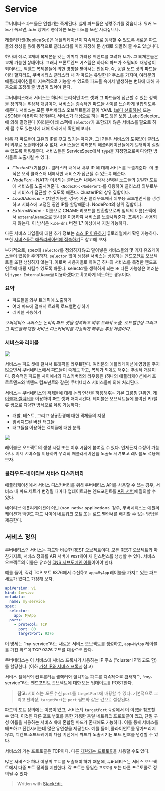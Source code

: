 #  Service

쿠버네티스 파드들은 언젠가는 죽게된다. 실제 파드들은  생명주기를 갖습니다. 
워커 노드가 죽으면, 노드 상에서 동작하는 모든 파드들 또한 사라집니다.

레플리카셋(ReplicaSet)은 애플리케이션이 지속적으로 동작할 수 있도록 새로운 파드들의 생성을 통해 동적으로 클러스터를 미리 지정해 둔 상태로 되돌려 줄 수도 있습니다. 

하나의 예로, 3개의 복제본을 갖는 이미지 처리용 백엔드를 고려해 보자. 그 복제본들은 교체 가능한 상태이다. 그래서 프론트엔드 시스템은 하나의 파드가 소멸되어 재생성이 되더라도, 백엔드 복제본들에 의한 영향을 받아서는 안된다. 즉, 동일 노드 상의 파드들이라 할지라도, 쿠버네티스 클러스터 내 각 파드는 유일한 IP 주소를 가지며, 여러분의 애플리케이션들이 지속적으로 기능할 수 있도록 파드들 속에서 발생하는 변화에 대해 자동으로 조정해 줄 방법이 있어야 한다.

쿠버네티스에서 서비스는 하나의 논리적인 파드 셋과 그 파드들에 접근할 수 있는 정책을 정의하는 추상적 개념이다. 서비스는 종속적인 파드들 사이를 느슨하게 결합되도록 해준다. 서비스는 모든 쿠버네티스 오브젝트들과 같이 YAML  [(보다 선호하는)](https://kubernetes.io/ko/docs/concepts/configuration/overview/#%EC%9D%BC%EB%B0%98%EC%A0%81%EC%9D%B8-%EA%B5%AC%EC%84%B1-%ED%8C%81)  또는 JSON을 이용하여 정의된다. 서비스가 대상으로 하는 파드 셋은 보통  _LabelSelector_에 의해 결정된다 (여러분이 왜 스펙에  `selector`가 포함되지 않은 서비스를 필요로 하게 될 수도 있는지에 대해 아래에서 확인해 보자).

비록 각 파드들이 고유의 IP를 갖고 있기는 하지만, 그 IP들은 서비스의 도움없이 클러스터 외부로 노출되어질 수 없다. 서비스들은 여러분의 애플리케이션들에게 트래픽이 실릴 수 있도록 허용해준다. 서비스들은 ServiceSpec에서  `type`을 지정함으로써 다양한 방식들로 노출시킬 수 있다:

-   _ClusterIP_  (기본값) - 클러스터 내에서 내부 IP 에 대해 서비스를 노출해준다. 이 방식은 오직 클러스터 내에서만 서비스가 접근될 수 있도록 해준다.
-   _NodePort_  - NAT가 이용되는 클러스터 내에서 각각 선택된 노드들의 동일한 포트에 서비스를 노출시켜준다.  `<NodeIP>:<NodePort>`를 이용하여 클러스터 외부로부터 서비스가 접근할 수 있도록 해준다. ClusterIP의 상위 집합이다.
-   _LoadBalancer_  - (지원 가능한 경우) 기존 클라우드에서 외부용 로드밸런서를 생성하고 서비스에 고정된 공인 IP를 할당해준다. NodePort의 상위 집합이다.
-   _ExternalName_  - 이름으로 CNAME 레코드를 반환함으로써 임의의 이름(스펙에서  `externalName`으로 명시)을 이용하여 서비스를 노출시켜준다. 프록시는 사용되지 않는다. 이 방식은  `kube-dns`  버전 1.7 이상에서 지원 가능하다.

다른 서비스 타입들에 대한 추가 정보는  [소스 IP 이용하기](https://kubernetes.io/ko/docs/tutorials/services/source-ip/)  튜토리얼에서 확인 가능하다. 또한  [서비스들로 애플리케이션에 접속하기](https://kubernetes.io/docs/concepts/services-networking/connect-applications-service)도 참고해 보자.

부가적으로, spec에  `selector`를 정의하지 않고 말아넣은 서비스들의 몇 가지 유즈케이스들이 있음을 주의하자.  `selector`  없이 생성된 서비스는 상응하는 엔드포인트 오브젝트들 또한 생성하지 않는다. 이로써 사용자들로 하여금 하나의 서비스를 특정한 엔드포인트에 매핑 시킬수 있도록 해준다. selector를 생략하게 되는 또 다른 가능성은 여러분이  `type: ExternalName`을 이용하겠다고 확고하게 의도하는 경우이다.

### 요약

-   파드들을 외부 트래픽에 노출하기
-   여러 파드에 걸쳐서 트래픽 로드밸런싱 하기
-   레이블 사용하기

_쿠버네티스 서비스는 논리적 파드 셋을 정의하고 외부 트래픽 노출, 로드밸런싱 그리고 그 파드들에 대한 서비스 디스커버리를 가능하게 해주는 추상 계층이다._

  

### 서비스와 레이블

![](https://d33wubrfki0l68.cloudfront.net/cc38b0f3c0fd94e66495e3a4198f2096cdecd3d5/ace10/docs/tutorials/kubernetes-basics/public/images/module_04_services.svg)

서비스는 파드 셋에 걸쳐서 트래픽을 라우트한다. 여러분의 애플리케이션에 영향을 주지 않으면서 쿠버네티스에서 파드들이 죽게도 하고, 복제가 되게도 해주는 추상적 개념이다. 종속적인 파드들 사이에서의 디스커버리와 라우팅은 (하나의 애플리케이션에서 프로트엔드와 백엔드 컴포넌트와 같은) 쿠버네티스 서비스들에 의해 처리된다.

서비스는 쿠버네티스의 객체들에 대해 논리 연산을 허용해주는 기본 그룹핑 단위인,  [레이블과 셀렉터](https://kubernetes.io/ko/docs/concepts/overview/working-with-objects/labels)를 이용하여 파드 셋과 매치시킨다. 레이블은 오브젝트들에 붙여진 키/밸류 쌍으로 다양한 방식으로 이용 가능하다:

-   개발, 테스트, 그리고 상용환경에 대한 객체들의 지정
-   임베디드된 버전 태그들
-   태그들을 이용하는 객체들에 대한 분류

  

![](https://d33wubrfki0l68.cloudfront.net/b964c59cdc1979dd4e1904c25f43745564ef6bee/f3351/docs/tutorials/kubernetes-basics/public/images/module_04_labels.svg)

  

레이블은 오브젝트의 생성 시점 또는 이후 시점에 붙여질 수 있다. 언제든지 수정이 가능하다. 이제 서비스를 이용하여 우리의 애플리케이션을 노출도 시켜보고 레이블도 적용해 보자.



### 클라우드-네이티브 서비스 디스커버리[](https://kubernetes.io/ko/docs/concepts/services-networking/service/#%ED%81%B4%EB%9D%BC%EC%9A%B0%EB%93%9C-%EB%84%A4%EC%9D%B4%ED%8B%B0%EB%B8%8C-%EC%84%9C%EB%B9%84%EC%8A%A4-%EB%94%94%EC%8A%A4%EC%BB%A4%EB%B2%84%EB%A6%AC)

애플리케이션에서 서비스 디스커버리를 위해 쿠버네티스 API를 사용할 수 있는 경우, 서비스 내 파드 세트가 변경될 때마다 업데이트되는 엔드포인트를  [API 서버](https://kubernetes.io/docs/reference/generated/kube-apiserver/)에 질의할 수 ​​있다.

네이티브 애플리케이션이 아닌 (non-native applications) 경우, 쿠버네티스는 애플리케이션과 백엔드 파드 사이에 네트워크 포트 또는 로드 밸런서를 배치할 수 있는 방법을 제공한다.

## 서비스 정의[](https://kubernetes.io/ko/docs/concepts/services-networking/service/#%EC%84%9C%EB%B9%84%EC%8A%A4-%EC%A0%95%EC%9D%98)

쿠버네티스의 서비스는 파드와 비슷한 REST 오브젝트이다. 모든 REST 오브젝트와 마찬가지로, 서비스 정의를 API 서버에  `POST`하여 새 인스턴스를 생성할 수 있다. 서비스 오브젝트의 이름은 유효한  [DNS 서브도메인 이름](https://kubernetes.io/ko/docs/concepts/overview/working-with-objects/names/#dns-%EC%84%9C%EB%B8%8C%EB%8F%84%EB%A9%94%EC%9D%B8-%EC%9D%B4%EB%A6%84)이어야 한다.

예를 들어, 각각 TCP 포트 9376에서 수신하고  `app=MyApp`  레이블을 가지고 있는 파드 세트가 있다고 가정해 보자.

```yaml
apiVersion: v1
kind: Service
metadata:
  name: my-service
spec:
  selector:
    app: MyApp
  ports:
    - protocol: TCP
      port: 80
      targetPort: 9376

```

이 명세는 “my-service”라는 새로운 서비스 오브젝트를 생성하고,  `app=MyApp`  레이블을 가진 파드의 TCP 9376 포트를 대상으로 한다.

쿠버네티스는 이 서비스에 서비스 프록시가 사용하는 IP 주소 ("cluster IP"라고도 함) 를 할당한다. (이하  [가상 IP와 서비스 프록시](https://kubernetes.io/ko/docs/concepts/services-networking/service/#%EA%B0%80%EC%83%81-ip%EC%99%80-%EC%84%9C%EB%B9%84%EC%8A%A4-%ED%94%84%EB%A1%9D%EC%8B%9C)  참고)

서비스 셀렉터의 컨트롤러는 셀렉터와 일치하는 파드를 지속적으로 검색하고, “my-service”라는 엔드포인트 오브젝트에 대한 모든 업데이트를 POST한다.

> **참고:**  서비스는  _모든_  수신  `port`를  `targetPort`에 매핑할 수 있다. 기본적으로 그리고 편의상,  `targetPort`는  `port`  필드와 같은 값으로 설정된다.

파드의 포트 정의에는 이름이 있고, 서비스의  `targetPort`  속성에서 이 이름을 참조할 수 있다. 이것은 다른 포트 번호를 통한 가용한 동일 네트워크 프로토콜이 있고, 단일 구성 이름을 사용하는 서비스 내에 혼합된 파드가 존재해도 가능하다. 이를 통해 서비스를 배포하고 진전시키는데 많은 유연성을 제공한다. 예를 들어, 클라이언트를 망가뜨리지 않고, 백엔드 소프트웨어의 다음 버전에서 파드가 노출시키는 포트 번호를 변경할 수 있다.

서비스의 기본 프로토콜은 TCP이다. 다른  [지원되는 프로토콜](https://kubernetes.io/ko/docs/concepts/services-networking/service/#protocol-support)을 사용할 수도 있다.

많은 서비스가 하나 이상의 포트를 노출해야 하기 때문에, 쿠버네티스는 서비스 오브젝트에서 다중 포트 정의를 지원한다. 각 포트는 동일한  `프로토콜`  또는 다른 프로토콜로 정의될 수 있다.




> Written with [StackEdit](https://stackedit.io/).
<!--stackedit_data:
eyJoaXN0b3J5IjpbMTgxNzY0Njc5OSwtODI3OTcwOTQyLDE5Mz
k2OTg2OTQsLTEyMzE1NjU0MjYsMzE3NzAxNzMzLDczMDk5ODEx
Nl19
-->